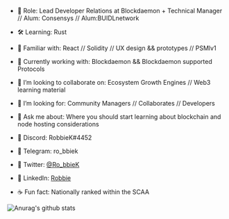 
- 🔭  Role: Lead Developer Relations at Blockdaemon + Technical Manager // Alum: Consensys // Alum:BUIDLnetwork
- 🛠  Learning: Rust
- 🤹‍  Familiar with: React // Solidity // UX design && prototypes // PSMlv1
- 🎯  Currently working with: Blockdaemon && Blockdaemon supported Protocols 
- 🏓  I’m looking to collaborate on: Ecosystem Growth Engines // Web3 learning material 
- 🔮  I’m looking for: Community Managers // Collaborates // Developers
- 💬  Ask me about: Where you should start learning about blockchain and node hosting considerations
- 🍜  Discord: RobbieK#4452
- 🍜  Telegram: ro_bbiek
- 🍜  Twitter: [@Ro_bbieK](https://twitter.com/Ro_bbieK)
- 🍜  LinkedIn: [Robbie](https://www.linkedin.com/in/robbie-k/)

- ☕  Fun fact: Nationally ranked within the SCAA 

![Anurag's github stats](https://github-readme-stats.vercel.app/api?username=robbiekruszynski&show_icons=true&theme=tokyonight)


